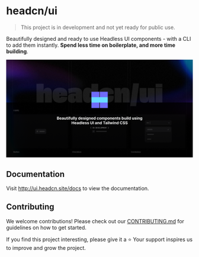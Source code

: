 # headcn/ui

> This project is in development and not yet ready for public use.

Beautifully designed and ready to use Headless UI components - with a CLI to add them instantly. **Spend less time on boilerplate, and more time building**.

![hero](./apps/www/public/og.png)

## Documentation

Visit http://ui.headcn.site/docs to view the documentation.

## Contributing

We welcome contributions!
Please check out our [CONTRIBUTING.md](./CONTRIBUTING.md) for guidelines on how to get started.

If you find this project interesting, please give it a ⭐
Your support inspires us to improve and grow the project.
